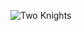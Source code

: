 
![Two Knights](https://github.com/VanHoang110802/Competitive_Programming/assets/108053955/1644fae1-02f0-4333-89a4-9096640f6c94)

